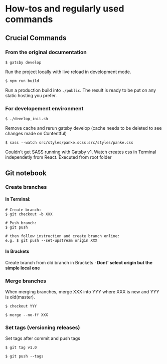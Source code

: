 # How-tos and regularly used commands 

## Crucial Commands

### From the original documentation

`$ gatsby develop`

Run the project locally with live reload in development mode.

`$ npm run build`

Run a production build into `./public`. The result is ready to be put on any static hosting you prefer.

### For developement environment

`$ ./develop_init.sh`

Remove cache and rerun gatsby develop (cache needs to be deleted to see changes made on Contentful)

`$ sass --watch src/styles/panke.scss:src/styles/panke.css`

Couldn't get SASS running with Gatsby v1. Watch creates css in Terminal independetly from React. Executed from root folder

## Git notebook

### Create branches

#### In Terminal:

```
# Create branch:
$ git checkout -b XXX

# Push branch:
$ git push

# then follow instruction and create branch online:
e.g. $ git push --set-upstream origin XXX
```

#### In Brackets 

Create branch from old branch in Brackets · **Dont' select origin but the simple local one**

### Merge branches

When merging branches, merge XXX into YYY where XXX is new and YYY is old(master).

```
$ checkout YYY

$ merge --no-ff XXX

```

### Set tags (versioning releases)

Set tags after commit and push tags

```
$ git tag v1.0

$ git push --tags
```

